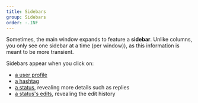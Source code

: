 ```yaml
---
title: Sidebars
group: Sidebars
order: -.INF
---
```


Sometimes, the main window expands to feature a **sidebar**. Unlike columns, you only see one sidebar at a time (per window)), as this information is meant to be more transient.

Sidebars appear when you click on:

- [a user profile](UserProfile.md)
- [a hashtag](Hashtag.md)
- [a status](Status.md), revealing more details such as replies
- [a status's edits](StatusEdits.md), revealing the edit history
